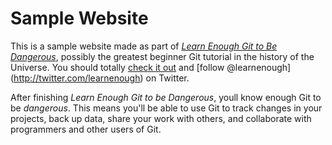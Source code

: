 # Sample Website

This is a sample website made as part of [*Learn Enough Git to Be Dangerous*](https://www.learnenough.com/git-tutorial), possibly the greatest beginner Git tutorial in the history of the Universe. You should totally [check it out](https://www.learnehough.com#email_list) and [follow @learnenough] (http://twitter.com/learnenough) on Twitter.

After finishing *Learn Enough Git to be Dangerous*, youll know enough Git to be *dangerous*. This means you'll be able to use Git to track changes in your projects, back up data, share your work with others, and collaborate with programmers and other users of Git.